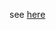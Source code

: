 see [here](https://github.com/codehub-learn/development-environment-setup/blob/main/technical-business-analysis.md)
